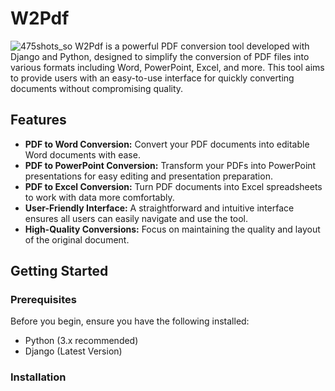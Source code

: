 # W2Pdf
![475shots_so](https://github.com/Rahmn-Dev/W2Pdf/assets/66931894/d4275c63-287e-4c83-a60b-483dc6ecae01)
W2Pdf is a powerful PDF conversion tool developed with Django and Python, designed to simplify the conversion of PDF files into various formats including Word, PowerPoint, Excel, and more. This tool aims to provide users with an easy-to-use interface for quickly converting documents without compromising quality.

## Features

- **PDF to Word Conversion:** Convert your PDF documents into editable Word documents with ease.
- **PDF to PowerPoint Conversion:** Transform your PDFs into PowerPoint presentations for easy editing and presentation preparation.
- **PDF to Excel Conversion:** Turn PDF documents into Excel spreadsheets to work with data more comfortably.
- **User-Friendly Interface:** A straightforward and intuitive interface ensures all users can easily navigate and use the tool.
- **High-Quality Conversions:** Focus on maintaining the quality and layout of the original document.

## Getting Started

### Prerequisites

Before you begin, ensure you have the following installed:
- Python (3.x recommended)
- Django (Latest Version)

### Installation
